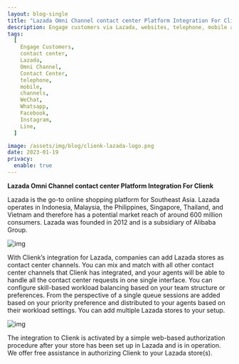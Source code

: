 ```yaml
---
layout: blog-single
title: "Lazada Omni Channel contact center Platform Integration For Clienk"
description: Engage customers via Lazada, websites, telephone, mobile apps, social media channels like WeChat, Whatsapp, Facebook, Instagram and many other popular messaging apps.
tags:
  [
    Engage Customers,
    contact center,
    Lazada,
    Omni Channel,
    Contact Center,
    telephone,
    mobile,
    channels,
    WeChat,
    Whatsapp,
    Facebook,
    Instagram,
    Line,
  ]

image: /assets/img/blog/clienk-lazada-logo.png
date: 2023-01-19
privacy:
  enable: true
---
```


**Lazada Omni Channel contact center Platform Integration For Clienk**

Lazada is the go-to online shopping platform for Southeast Asia. Lazada operates in Indonesia, Malaysia, the Philippines, Singapore, Thailand, and Vietnam and therefore has a potential market reach of around 600 million consumers. Lazada was founded in 2012 and is a subsidiary of Alibaba Group.

![img](/assets/img/blog/lazada-clienk-new-session.png)

With Clienk’s integration for Lazada, companies can add Lazada stores as contact center channels. You can mix and match with all other contact center channels that Clienk has integrated, and your agents will be able to handle all the contact center requests in one single interface. You can configure skill-based workload balancing based on your team structure or preferences. From the perspective of a single queue sessions are added based on your priority preference and distributed to your agents based on their workload settings. You can add multiple Lazada stores to your setup.

![img](/assets/img/blog/lazada-agent-clienk.png)

The integration to Clienk is activated by a simple web-based authorization procedure after your store has been set up in Lazada and is in operation. We offer free assistance in authorizing Clienk to your Lazada store(s). 

